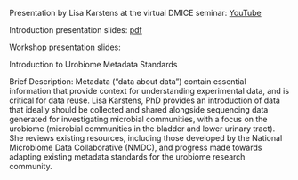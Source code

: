 Presentation by Lisa Karstens at the virtual DMICE seminar: [YouTube](https://www.youtube.com/watch?v=nCxZ8m7bcwY&t=41s)

Introduction presentation slides: [pdf](https://github.com/KarstensLab/Presentations/blob/main/2022-UrobiomeMetadata/NMDC_Intro_Urobiome_Metadata.pdf)
 
Workshop presentation slides:
 
Introduction to Urobiome Metadata Standards

Brief Description:  Metadata (“data about data”) contain essential information that provide context for understanding experimental data, and is critical for data reuse. Lisa Karstens, PhD provides an introduction of data that ideally should be collected and shared alongside sequencing data generated for investigating microbial communities, with a focus on the  urobiome (microbial communities in the bladder and lower urinary tract). She reviews existing resources, including those developed by the National Microbiome Data Collaborative (NMDC), and progress made towards adapting existing metadata standards for the urobiome research community.

